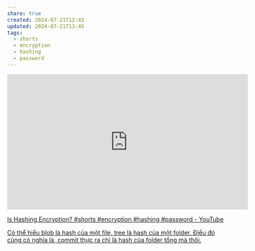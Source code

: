 ```yaml
---
share: true
created: 2024-07-21T12:43
updated: 2024-07-21T13:45
tags:
  - shorts
  - encryption
  - hashing
  - password
---
```

<iframe width="560" height="315" src="https://www.youtube.com/embed/vOmBRzAgH8I?si=ePfmqIfm8shD6HU_" title="YouTube video player" frameborder="0" allow="accelerometer; autoplay; clipboard-write; encrypted-media; gyroscope; picture-in-picture; web-share" referrerpolicy="strict-origin-when-cross-origin" allowfullscreen></iframe>

[Is Hashing Encryption? #shorts #encryption #hashing #password - YouTube](https://youtube.com/shorts/4FsmgvUomVc?si=urQBnmlBrWVX1U6S)


[Có thể hiểu blob là hash của một file, tree là hash của một folder. Điều đó cũng có nghĩa là, commit thực ra chỉ là hash của folder tổng mà thôi.](./C%C3%B3%20th%E1%BB%83%20hi%E1%BB%83u%20blob%20l%C3%A0%20hash%20c%E1%BB%A7a%20m%E1%BB%99t%20file,%20tree%20l%C3%A0%20hash%20c%E1%BB%A7a%20m%E1%BB%99t%20folder,%20c%C3%B2n%20commit%20th%E1%BB%B1c%20ra%20ch%E1%BB%89%20l%C3%A0%20hash%20c%E1%BB%A7a%20folder%20t%E1%BB%95ng.md) 